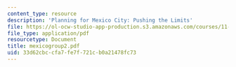 ```yaml
---
content_type: resource
description: 'Planning for Mexico City: Pushing the Limits'
file: https://ol-ocw-studio-app-production.s3.amazonaws.com/courses/11-201-gateway-planning-action-fall-2002/33d62cbccfa7fe7f721cb0a21478fc73_mexicogroup2.pdf
file_type: application/pdf
resourcetype: Document
title: mexicogroup2.pdf
uid: 33d62cbc-cfa7-fe7f-721c-b0a21478fc73
---
```

